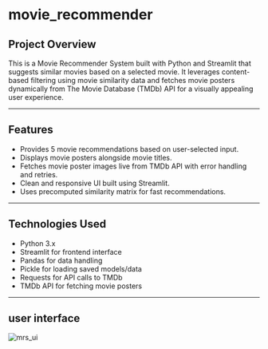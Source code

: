 # movie_recommender

##  Project Overview

This is a Movie Recommender System built with Python and Streamlit that suggests similar movies based on a selected movie. It leverages content-based filtering using movie similarity data and fetches movie posters dynamically from The Movie Database (TMDb) API for a visually appealing user experience.

---

##  Features

- Provides 5 movie recommendations based on user-selected input.
- Displays movie posters alongside movie titles.
- Fetches movie poster images live from TMDb API with error handling and retries.
- Clean and responsive UI built using Streamlit.
- Uses precomputed similarity matrix for fast recommendations.

---

##  Technologies Used

- Python 3.x  
- Streamlit for frontend interface  
- Pandas for data handling  
- Pickle for loading saved models/data  
- Requests for API calls to TMDb  
- TMDb API for fetching movie posters  

---

## user interface

![mrs_ui](https://github.com/user-attachments/assets/59213935-49bd-4feb-b100-fd987d6cdfd1)


